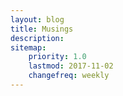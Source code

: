```yaml
---
layout: blog
title: Musings
description:
sitemap:
    priority: 1.0
    lastmod: 2017-11-02
    changefreq: weekly
---
```

